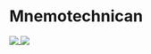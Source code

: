 # Mnemotechnican

<a href="https://github.com/anuraghazra/github-readme-stats">
  <img align="top" src="https://github-readme-stats.vercel.app/api?username=MHeMoTexHuK&show_icons=true&theme=tokyonight" />
</a>
<a href="https://github.com/anuraghazra/convoychat">
  <img align="top" src="https://github-readme-stats.vercel.app/api/top-langs/?username=MHeMoTexHuK&layout=compact" />
</a>
